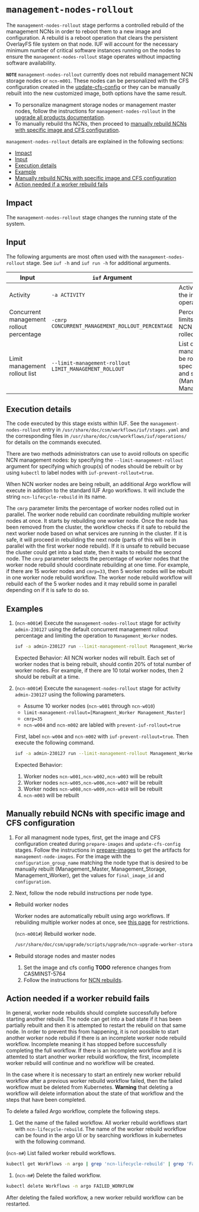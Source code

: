 # `management-nodes-rollout`

The `management-nodes-rollout` stage performs a controlled rebuild of the management NCNs in order to reboot them to a new image and configuration. A rebuild is a reboot operation that clears the persistent OverlayFS file system on
that node. IUF will account for the necessary minimum number of critical software instances running on the nodes to ensure the `management-nodes-rollout` stage operates without impacting software availability.

**`NOTE`** `management-nodes-rollout` currently does not rebuild management NCN storage nodes or `ncn-m001`. These nodes can be personalized with the CFS configuration created in the [update-cfs-config](update_cfs_config.md) or they can be manually rebuilt into the new customized image, both options have the same result. 

- To personalize managment storage nodes or management master nodes, follow the instructions for `management-nodes-rollout` in the [upgrade all products documentation](../workflows/upgrade_all_products.md#652-ncn-master-nodes).
- To manually rebuild ths NCNs, then proceed to [manually rebuild NCNs with specific image and CFS configuration](#manually-rebuild-ncns-with-specific-image-and-cfs-configuration).

`management-nodes-rollout` details are explained in the following sections:

- [Impact](#impact)
- [Input](#input)
- [Execution details](#execution-details)
- [Example](#example)
- [Manually rebuild NCNs with specific image and CFS configuration](#manually-rebuild-ncns-with-specific-image-and-cfs-configuration)
- [Action needed if a worker rebuild fails](#action-needed-if-a-worker-rebuild-fails)

## Impact

The `management-nodes-rollout` stage changes the running state of the system.

## Input

The following arguments are most often used with the `management-nodes-rollout` stage. See `iuf -h` and `iuf run -h` for additional arguments.

| Input                                    | `iuf` Argument                                        | Description                                                                            |
| ---------------------------------------- | ----------------------------------------------------- | -------------------------------------------------------------------------------------- |
| Activity                                 | `-a ACTIVITY`                                         | Activity created for the install or upgrade operations                                 |
| Concurrent management rollout percentage | `-cmrp CONCURRENT_MANAGEMENT_ROLLOUT_PERCENTAGE`      | Percentage value that limits the number of NCN worker nodes rolled out in parallel |
| Limit management rollout list            | `--limit-management-rollout LIMIT_MANAGEMENT_ROLLOUT` | List of NCN management nodes to be rolled out, specified by HSM role and subrole (Management_Master, Management_Worker)       |

## Execution details

The code executed by this stage exists within IUF. See the `management-nodes-rollout` entry in `/usr/share/doc/csm/workflows/iuf/stages.yaml` and the corresponding files in `/usr/share/doc/csm/workflows/iuf/operations/`
for details on the commands executed.

There are two methods administrators can use to avoid rollouts on specific NCN management nodes: by specifying the `--limit-management-rollout` argument for specifying which group(s) of nodes should be rebuilt or by using `kubectl` to label nodes with `iuf-prevent-rollout=true`.

When NCN worker nodes are being rebuilt, an additional Argo workflow will execute in addition to the standard IUF Argo workflows. It will include the string `ncn-lifecycle-rebuild` in its name.

The `cmrp` parameter limits the percentage of worker nodes rolled out in parallel. The worker node rebuild can coordinate rebuilding multiple worker nodes at once. It starts by rebuilding one worker node. Once the node has been removed from the cluster, the workflow checks if it safe to rebuild the next worker node based on what services are running in the cluster. If it is safe, it will proceed in rebuilding the next node (parts of this will be in parallel with the first worker node rebuild). If it is unsafe to rebuild becuase the cluster could get into a bad state, then it waits to rebuild the second node. The `cmrp` parameter selects the percentage of worker nodes that the worker node rebuild should coordinate rebuilding at one time. For example, if there are 15 worker nodes and `cmrp=33`, then 5 worker nodes will be rebuilt in one worker node rebuild workflow. The worker node rebuild workflow will rebuild each of the 5 worker nodes and it may rebuild some in parallel depending on if it is safe to do so.

## Examples

1. (`ncn-m001#`) Execute the `management-nodes-rollout` stage for activity `admin-230127` using the default concurrent management rollout percentage and limiting the operation to `Management_Worker` nodes.

    ```bash
    iuf -a admin-230127 run --limit-management-rollout Management_Worker -r management-nodes-rollout
    ```

    Expected Behavior: All NCN worker nodes will rebuilt. Each set of worker nodes that is being rebuilt, should contin 20% of total number of worker nodes. For example, if there are 10 total worker nodes, then 2 should be rebuilt at a time. 

1. (`ncn-m001#`) Execute the `management-nodes-rollout` stage for activity `admin-230127` using the following parameters.

    - Assume 10 worker nodes (`ncn-w001` through `ncn-w010`)
    - `limit-management-rollout=[Managment_Worker Management_Master]` 
    -  `cmrp=35`
    - `ncn-w004` and `ncn-m002` are labled with  `prevent-iuf-rollout=true` 

    First, label `ncn-w004` and `ncn-m002` with `iuf-prevent-rollout=true`. Then execute the following command.

    ```bash
    iuf -a admin-230127 run --limit-management-rollout Management_Worker Management_Master  --cmrp 33 -r management-nodes-rollout
    ```

    Expected Behavior:

    1. Worker nodes `ncn-w001,ncn-w002,ncn-w003` will be rebuilt
    1. Worker nodes `ncn-w005,ncn-w006,ncn-w007` will be rebuilt
    1. Worker nodes `ncn-w008,ncn-w009,ncn-w010` will be rebuilt
    1. `ncn-m003` will be rebuilt

## Manually rebuild NCNs with specific image and CFS configuration

1. For all managment node types, first, get the image and CFS configuration created during `prepare-images` and `update-cfs-config` stages. Follow the instructions in [prepare-images](prepare_images.md#artifacts-created) to get the artifacts for `management-node-images`. For the image with the `configuration_group_name` matching
the node type that is desired to be manually rebuilt (Management_Master, Management_Storage, Management_Worker), get the values for `final_image_id` and `configuration`.

1. Next, follow the node rebuild instructions per node type.
- Rebuild worker nodes

    Worker nodes are automatically rebuilt using argo workflows. If rebuilding multiple worker nodes at once, see [this page](../../node_management/Rebuild_NCNs/Rebuild_NCNs.md#restrictions) for restrictions.

    (`ncn-m001#`) Rebuild worker node.

    ```bash
    /usr/share/doc/csm/upgrade/scripts/upgrade/ncn-upgrade-worker-storage-nodes.sh ncn-w001 --image-id <final_image_id> --desired-cfs-conf <configuration>
    ```

- Rebuild storage nodes and master nodes

    1. Set the image and cfs config **TODO** reference changes from CASMINST-5764
    1. Follow the instructions for [NCN rebuilds](../../node_management/Rebuild_NCNs/Rebuild_NCNs.md).

## Action needed if a worker rebuild fails

In general, worker node rebuilds should complete successfully before starting another rebuild. The node can get into a bad state if it has been partially rebuilt and then it is attempted to restart the rebuild on that same node. In order to prevent this from happening, it is not possible to start another worker node rebuild if there is an incomplete worker node rebuild workflow. Incomplete meaning it has stopped before successfully completing the full workflow. If there is an incomplete workflow and it is attemted to start another worker rebuild workflow, the first, incomplete worker rebuild will continue and no workflow will be created.

In the case where it is necessary to start an entirely new worker rebuild workflow after a previous worker rebuild workflow failed, then the failed workflow must be deleted from Kubernetes. **Warning** that deleting a workflow will delete information about the state of that workflow and the steps that have been completed.

To delete a failed Argo workflow, complete the following steps.

1. Get the name of the failed workflow. All worker rebuild workflows start with `ncn-lifecycle-rebuild`. The name of the worker rebuild workflow can be found in the argo UI or by searching workflows in kubernetes with the following command.

(`ncn-m#`) List failed worker rebuild workflows.
```bash
kubectl get Workflows -n argo | grep 'ncn-lifecycle-rebuild' | grep 'Fail'
```

1. (`ncn-m#`) Delete the failed workflow.
```bash
kubectl delete Workflows -n argo FAILED_WORKFLOW
```

After deleting the failed workflow, a new worker rebuild workflow can be restarted. 